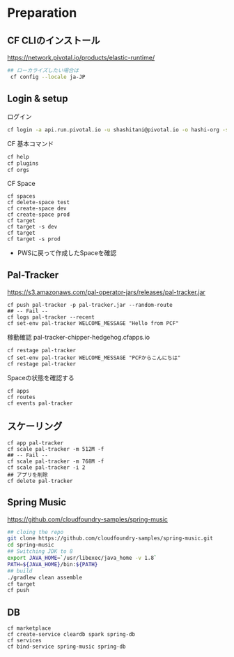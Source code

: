 # Preparation
## CF CLIのインストール
https://network.pivotal.io/products/elastic-runtime/
```bash
## ローカライズしたい場合は
 cf config --locale ja-JP
```

## Login & setup
ログイン
```bash
cf login -a api.run.pivotal.io -u shashitani@pivotal.io -o hashi-org -s development
```
CF 基本コマンド
```bash
cf help
cf plugins
cf orgs
```
CF Space
```
cf spaces
cf delete-space test
cf create-space dev
cf create-space prod
cf target
cf target -s dev
cf target
cf target -s prod

```
- PWSに戻って作成したSpaceを確認

## Pal-Tracker
https://s3.amazonaws.com/pal-operator-jars/releases/pal-tracker.jar
```
cf push pal-tracker -p pal-tracker.jar --random-route
## -- Fail --
cf logs pal-tracker --recent
cf set-env pal-tracker WELCOME_MESSAGE "Hello from PCF"
```
稼動確認
pal-tracker-chipper-hedgehog.cfapps.io
```
cf restage pal-tracker
cf set-env pal-tracker WELCOME_MESSAGE "PCFからこんにちは"
cf restage pal-tracker
```
Spaceの状態を確認する
```
cf apps
cf routes
cf events pal-tracker
```

## スケーリング
```
cf app pal-tracker
cf scale pal-tracker -m 512M -f
## -- Fail --
cf scale pal-tracker -m 768M -f
cf scale pal-tracker -i 2
## アプリを削除
cf delete pal-tracker
```

## Spring Music
https://github.com/cloudfoundry-samples/spring-music
```bash
## cloing the repo
git clone https://github.com/cloudfoundry-samples/spring-music.git
cd spring-music
## Switching JDK to 8
export JAVA_HOME=`/usr/libexec/java_home -v 1.8`
PATH=${JAVA_HOME}/bin:${PATH}
## build
./gradlew clean assemble
cf target
cf push
```

## DB
```
cf marketplace
cf create-service cleardb spark spring-db
cf services
cf bind-service spring-music spring-db
```
